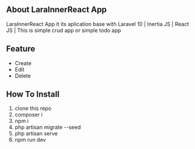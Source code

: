 
## About LaraInnerReact App

LaraInnerReact App it its aplication base with Laravel 10 | Inertia JS | React JS | This is simple crud app or simple todo app 

## Feature
- Create 
- Edit 
- Delete

## How To Install 
1. clone this repo 
2. composer i
3. npm i
4. php artisan migrate --seed
5. php artisan serve
6. npm run dev
